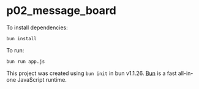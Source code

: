 # p02_message_board

To install dependencies:

```bash
bun install
```

To run:

```bash
bun run app.js
```

This project was created using `bun init` in bun v1.1.26. [Bun](https://bun.sh) is a fast all-in-one JavaScript runtime.
